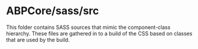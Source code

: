 # ABPCore/sass/src

This folder contains SASS sources that mimic the component-class hierarchy. These files
are gathered in to a build of the CSS based on classes that are used by the build.
